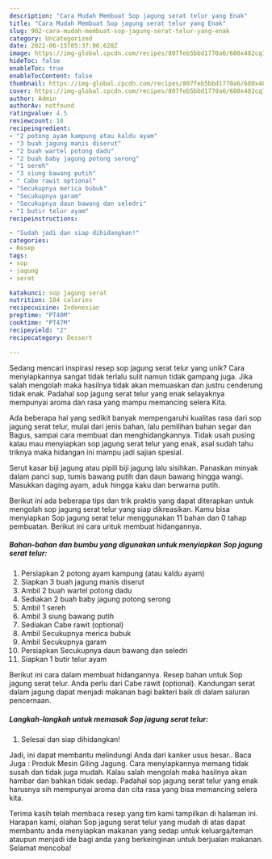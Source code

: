 ```yaml
---
description: "Cara Mudah Membuat Sop jagung serat telur yang Enak"
title: "Cara Mudah Membuat Sop jagung serat telur yang Enak"
slug: 902-cara-mudah-membuat-sop-jagung-serat-telur-yang-enak
category: Uncategorized
date: 2022-06-15T05:37:06.628Z
image: https://img-global.cpcdn.com/recipes/807feb5bbd1770a6/680x482cq70/sop-jagung-serat-telur-foto-resep-utama.jpg
hideToc: false
enableToc: true
enableTocContent: false
thumbnail: https://img-global.cpcdn.com/recipes/807feb5bbd1770a6/680x482cq70/sop-jagung-serat-telur-foto-resep-utama.jpg
cover: https://img-global.cpcdn.com/recipes/807feb5bbd1770a6/680x482cq70/sop-jagung-serat-telur-foto-resep-utama.jpg
author: Admin
authorAv: notfound
ratingvalue: 4.5
reviewcount: 18
recipeingredient:
- "2 potong ayam kampung atau kaldu ayam"
- "3 buah jagung manis diserut"
- "2 buah wartel potong dadu"
- "2 buah baby jagung potong serong"
- "1 sereh"
- "3 siung bawang putih"
- " Cabe rawit optional"
- "Secukupnya merica bubuk"
- "Secukupnya garam"
- "Secukupnya daun bawang dan seledri"
- "1 butir telur ayam"
recipeinstructions:

- "Sudah jadi dan siap dihidangkan!"
categories:
- Resep
tags:
- sop
- jagung
- serat

katakunci: sop jagung serat 
nutrition: 184 calories
recipecuisine: Indonesian
preptime: "PT40M"
cooktime: "PT47M"
recipeyield: "2"
recipecategory: Dessert

---
```





Sedang mencari inspirasi resep sop jagung serat telur yang unik? Cara menyiapkannya sangat tidak terlalu sulit namun tidak gampang juga. Jika salah mengolah maka hasilnya tidak akan memuaskan dan justru cenderung tidak enak. Padahal sop jagung serat telur yang enak selayaknya mempunyai aroma dan rasa yang mampu memancing selera Kita.





Ada beberapa hal yang sedikit banyak mempengaruhi kualitas rasa dari sop jagung serat telur, mulai dari jenis bahan, lalu pemilihan bahan segar dan Bagus, sampai cara membuat dan menghidangkannya. Tidak usah pusing kalau mau menyiapkan sop jagung serat telur yang enak,      asal sudah tahu triknya maka hidangan ini mampu jadi sajian spesial.














Serut kasar biji jagung atau pipili biji jagung lalu sisihkan. Panaskan minyak dalam panci sup, tumis bawang putih dan daun bawang hingga wangi. Masukkan daging ayam, aduk hingga kaku dan berwarna putih.






Berikut ini ada beberapa tips dan trik praktis yang dapat diterapkan untuk mengolah sop jagung serat telur yang siap dikreasikan. Kamu bisa menyiapkan Sop jagung serat telur menggunakan 11 bahan dan 0 tahap pembuatan. Berikut ini cara untuk membuat hidangannya.

<!--inarticleads1-->

##### Bahan-bahan dan bumbu yang digunakan untuk menyiapkan Sop jagung serat telur:

1. Persiapkan 2 potong ayam kampung (atau kaldu ayam)
1. Siapkan 3 buah jagung manis diserut
1. Ambil 2 buah wartel potong dadu
1. Sediakan 2 buah baby jagung potong serong
1. Ambil 1 sereh
1. Ambil 3 siung bawang putih
1. Sediakan  Cabe rawit (optional)
1. Ambil Secukupnya merica bubuk
1. Ambil Secukupnya garam
1. Persiapkan Secukupnya daun bawang dan seledri
1. Siapkan 1 butir telur ayam


Berikut ini cara dalam membuat hidangannya. Resep bahan untuk Sop jagung serat telur. Anda perlu dari Cabe rawit (optional). Kandungan serat dalam jagung dapat menjadi makanan bagi bakteri baik di dalam saluran pencernaan. 

<!--inarticleads2-->

##### Langkah-langkah untuk memasak Sop jagung serat telur:


1. Selesai dan siap dihidangkan!

Jadi, ini dapat membantu melindungi Anda dari kanker usus besar.. Baca Juga : Produk Mesin Giling Jagung. Cara menyiapkannya memang tidak susah dan tidak juga mudah. Kalau salah mengolah maka hasilnya akan hambar dan bahkan tidak sedap. Padahal sop jagung serat telur yang enak harusnya sih mempunyai aroma dan cita rasa yang bisa memancing selera kita. 

Terima kasih telah membaca resep yang tim kami tampilkan di halaman ini. Harapan kami, olahan Sop jagung serat telur yang mudah di atas dapat membantu anda menyiapkan makanan yang sedap untuk keluarga/teman ataupun menjadi ide bagi anda yang berkeinginan untuk berjualan makanan. Selamat mencoba!
